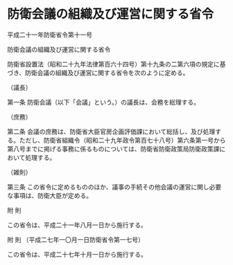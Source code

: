 # 防衛会議の組織及び運営に関する省令

平成二十一年防衛省令第十一号

防衛会議の組織及び運営に関する省令

防衛省設置法（昭和二十九年法律第百六十四号）第十九条の二第六項の規定に基づき、防衛会議の組織及び運営に関する省令を次のように定める。

（議長）

第一条 防衛会議（以下「会議」という。）の議長は、会務を総理する。

（庶務）

第二条 会議の庶務は、防衛省大臣官房企画評価課において総括し、及び処理する。ただし、防衛省組織令（昭和二十九年政令第百七十八号）第六条第一号から第八号までに掲げる事務に係るものについては、防衛省防衛政策局防衛政策課において処理する。

（雑則）

第三条 この省令に定めるもののほか、議事の手続その他会議の運営に関し必要な事項は、防衛大臣が定める。

附 則

この省令は、平成二十一年八月一日から施行する。

附 則 （平成二七年一〇月一日防衛省令第一七号）

この省令は、平成二十七年十月一日から施行する。
